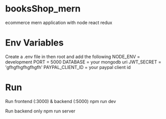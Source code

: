# booksShop_mern
ecommerce mern application with node react redux 

# Env Variables
Create a .env file in then root and add the following
NODE_ENV = development
PORT = 5000
DATABASE = your mongodb uri
JWT_SECRET = 'gfhgfhgfhgfhgfh'
PAYPAL_CLIENT_ID = your paypal client id

# Run
Run frontend (:3000) & backend (:5000)
npm run dev

Run backend only
npm run server
